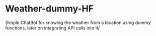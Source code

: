 # Weather-dummy-HF
Simple ChatBot for knowing the weather from a location using dummy functions, later on integrating API calls into it/
